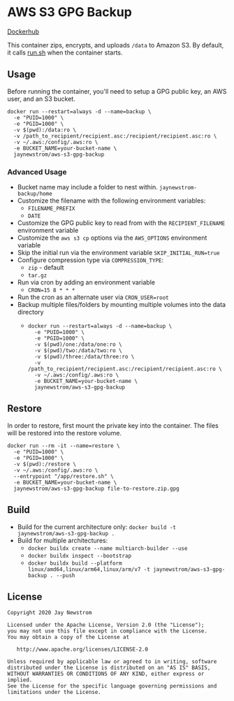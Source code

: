 # AWS S3 GPG Backup
[Dockerhub](https://hub.docker.com/r/jaynewstrom/aws-s3-gpg-backup)

This container zips, encrypts, and uploads `/data` to Amazon S3.
By default, it calls [run.sh](root/app/run.sh) when the container starts. 

## Usage
Before running the container, you'll need to setup a GPG public key, an AWS user, and an S3 bucket.

```shell script
docker run --restart=always -d --name=backup \
  -e "PUID=1000" \
  -e "PGID=1000" \
  -v $(pwd):/data:ro \
  -v /path_to_recipient/recipient.asc:/recipient/recipient.asc:ro \
  -v ~/.aws:/config/.aws:ro \
  -e BUCKET_NAME=your-bucket-name \
  jaynewstrom/aws-s3-gpg-backup
```

### Advanced Usage
- Bucket name may include a folder to nest within. `jaynewstrom-backup/home`
- Customize the filename with the following environment variables:
  - `FILENAME_PREFIX`
  - `DATE`
- Customize the GPG public key to read from with the `RECIPIENT_FILENAME` environment variable
- Customize the `aws s3 cp` options via the `AWS_OPTIONS` environment variable
- Skip the initial run via the environment variable `SKIP_INITIAL_RUN=true`
- Configure compression type via `COMPRESSION_TYPE`:
  - `zip` - default
  - `tar.gz`
- Run via cron by adding an environment variable
  - `CRON=15 8 * * *`
- Run the cron as an alternate user via `CRON_USER=root`
- Backup multiple files/folders by mounting multiple volumes into the data directory
  - ```shell script
    docker run --restart=always -d --name=backup \
      -e "PUID=1000" \
      -e "PGID=1000" \
      -v $(pwd)/one:/data/one:ro \
      -v $(pwd)/two:/data/two:ro \
      -v $(pwd)/three:/data/three:ro \
      -v /path_to_recipient/recipient.asc:/recipient/recipient.asc:ro \
      -v ~/.aws:/config/.aws:ro \
      -e BUCKET_NAME=your-bucket-name \
      jaynewstrom/aws-s3-gpg-backup
    ```

## Restore
In order to restore, first mount the private key into the container. The files will be restored into the restore volume.

```shell script
docker run --rm -it --name=restore \
  -e "PUID=1000" \
  -e "PGID=1000" \
  -v $(pwd):/restore \
  -v ~/.aws:/config/.aws:ro \
  --entrypoint "/app/restore.sh" \
  -e BUCKET_NAME=your-bucket-name \
  jaynewstrom/aws-s3-gpg-backup file-to-restore.zip.gpg
```

## Build
 - Build for the current architecture only: `docker build -t jaynewstrom/aws-s3-gpg-backup .`
 - Build for multiple architectures: 
    - `docker buildx create --name multiarch-builder --use`
    - `docker buildx inspect --bootstrap`
    - `docker buildx build --platform linux/amd64,linux/arm64,linux/arm/v7 -t jaynewstrom/aws-s3-gpg-backup . --push`

## License

    Copyright 2020 Jay Newstrom

    Licensed under the Apache License, Version 2.0 (the "License");
    you may not use this file except in compliance with the License.
    You may obtain a copy of the License at

       http://www.apache.org/licenses/LICENSE-2.0

    Unless required by applicable law or agreed to in writing, software
    distributed under the License is distributed on an "AS IS" BASIS,
    WITHOUT WARRANTIES OR CONDITIONS OF ANY KIND, either express or implied.
    See the License for the specific language governing permissions and
    limitations under the License.
